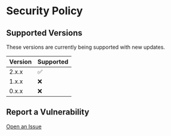 # Security Policy

## Supported Versions

These versions are currently being supported with new updates.

| Version | Supported          |
| ------- | ------------------ |
| 2.x.x   | :white_check_mark: |
| 1.x.x   | :x:                |
| 0.x.x   | :x:                |

## Report a Vulnerability

[Open an Issue](https://github.com/coolstone-tech/dubnium/issues)
